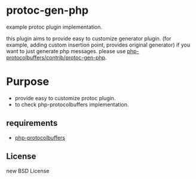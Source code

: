# protoc-gen-php

example protoc plugin implementation.

this plugin aims to provide easy to customize generator plugin. (for example, adding custom insertion point, provides original generator)
if you want to just generate php messages. please use [php-protocolbuffers/contrib/protoc-gen-php](https://github.com/chobie/php-protocolbuffers/tree/master/contrib).

# Purpose

* provide easy to customize protoc plugin.
* to check php-protocolbuffers implementation.

## requirements

* [php-protocolbuffers](https://github.com/chobie/php-protocolbuffers)

## License

new BSD License